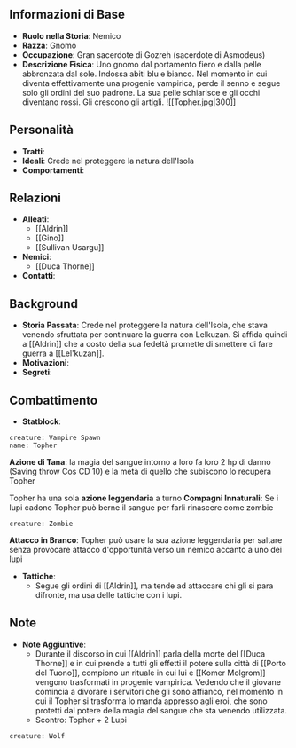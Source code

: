 ## Informazioni di Base
- **Ruolo nella Storia**: Nemico
- **Razza**: Gnomo
- **Occupazione**: Gran sacerdote di Gozreh (sacerdote di Asmodeus) 
- **Descrizione Fisica**: Uno gnomo dal portamento fiero e dalla pelle abbronzata dal sole. Indossa abiti blu e bianco. Nel momento in cui diventa effettivamente una progenie vampirica, perde il senno e segue solo gli ordini del suo padrone. La sua pelle schiarisce e gli occhi diventano rossi. Gli crescono gli artigli.
![[Topher.jpg|300]]

## Personalità
- **Tratti**: 
- **Ideali**: Crede nel proteggere la natura dell'Isola
- **Comportamenti**: 

## Relazioni
- **Alleati**: 
	- [[Aldrin]]
	- [[Gino]]
	- [[Sullivan Usargu]]
- **Nemici**: 
	- [[Duca Thorne]]
- **Contatti**: 

## Background
- **Storia Passata**: Crede nel proteggere la natura dell'Isola, che stava venendo sfruttata per continuare la guerra con Lelkuzan. Si affida quindi a [[Aldrin]] che a costo della sua fedeltà promette di smettere di fare guerra a [[Lel'kuzan]]. 
- **Motivazioni**: 
- **Segreti**: 

## Combattimento
- **Statblock**: 
```statblock
creature: Vampire Spawn
name: Topher
```
**Azione di Tana**: la magia del sangue intorno a loro fa loro 2 hp di danno (Saving throw Cos CD 10) e la metà di quello che subiscono lo recupera Topher

Topher ha una sola **azione leggendaria** a turno
**Compagni Innaturali**: Se i lupi cadono Topher può berne il sangue per farli rinascere come zombie
```statblock
creature: Zombie
```
**Attacco in Branco**: Topher può usare la sua azione leggendaria per saltare senza provocare attacco d'opportunità verso un nemico accanto a uno dei lupi

- **Tattiche**: 
	- Segue gli ordini di [[Aldrin]], ma tende ad attaccare chi gli si para difronte, ma usa delle tattiche con i lupi.

## Note
- **Note Aggiuntive**: 
	- Durante il discorso in cui [[Aldrin]] parla della morte del [[Duca Thorne]] e in cui prende a tutti gli effetti il potere sulla città di [[Porto del Tuono]], compiono un rituale in cui lui e [[Komer Molgrom]] vengono trasformati in progenie vampirica. Vedendo che il giovane comincia a divorare i servitori che gli sono affianco, nel momento in cui il Topher si trasforma lo manda appresso agli eroi, che sono protetti dal potere della magia del sangue che sta venendo utilizzata.
	- Scontro: Topher + 2 Lupi

```statblock
creature: Wolf
```
